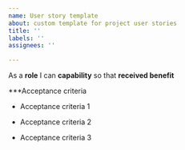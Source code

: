 ```yaml
---
name: User story template
about: custom template for project user stories
title: ''
labels: ''
assignees: ''

---
```


As a **role** I can **capability** so that **received benefit**

***Acceptance criteria
- Acceptance criteria 1

- Acceptance criteria 2

- Acceptance criteria 3
